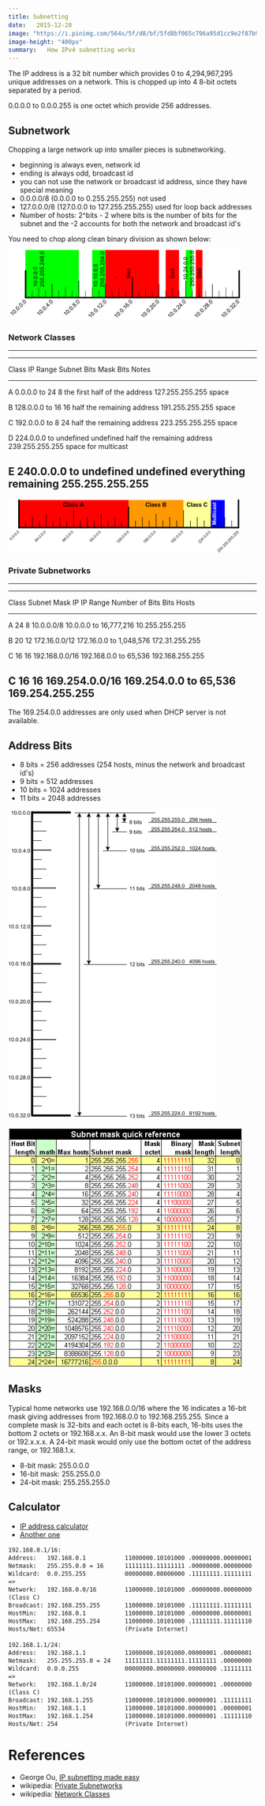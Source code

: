 ```yaml
---
title: Subnetting
date:   2015-12-28
image: "https://i.pinimg.com/564x/5f/d8/bf/5fd8bf065c796a95d1cc9e2f87b9d87a.jpg"
image-height: "400px"
summary:   How IPv4 subnetting works
---
```


The IP address is a 32 bit number which provides 0 to 4,294,967,295
unique addresses on a network. This is chopped up into 4 8-bit octets
separated by a period.

0.0.0.0 to 0.0.0.255 is one octet which provide 256 addresses.

## Subnetwork

Chopping a large network up into smaller pieces is subnetworking.

-   beginning is always even, network id
-   ending is always odd, broadcast id
-   you can not use the network or broadcast id address, since they have
    special meaning
-   0.0.0.0/8 (0.0.0.0 to 0.255.255.255) not used
-   127.0.0.0/8 (127.0.0.0 to 127.255.255.255) used for loop back
    addresses
-   Number of hosts: 2\^bits - 2 where bits is the number of bits for
    the subnet and the -2 accounts for both the network and broadcast
    id\'s

You need to chop along clean binary division as shown below:

![](subnetting_b.png)

### Network Classes
------------------------------------------------------------------------------------------------

  --------------------------------------------------------------------------------
  Class   IP Range           Subnet Bits Mask Bits   Notes
  ------- ------------------ ----------- ----------- -----------------------------
  A       0.0.0.0 to         24          8           the first half of the address
          127.255.255.255                            space

  B       128.0.0.0 to       16          16          half the remaining address
          191.255.255.255                            space

  C       192.0.0.0 to       8           24          half the remaining address
          223.255.255.255                            space

  D       224.0.0.0 to       undefined   undefined   half the remaining address
          239.255.255.255                            space for multicast

  E       240.0.0.0 to       undefined   undefined   everything remaining
          255.255.255.255                            
  --------------------------------------------------------------------------------

![](subnetting_h.png)

### Private Subnetworks
-------------------------------------------------------------------

  ------------------------------------------------------------------------------
  Class   Subnet    Mask     IP               IP Range              Number of
          Bits      Bits                                            Hosts
  ------- --------- -------- ---------------- --------------------- ------------
  A       24        8        10.0.0.0/8       10.0.0.0 to           16,777,216
                                              10.255.255.255        

  B       20        12       172.16.0.0/12    172.16.0.0 to         1,048,576
                                              172.31.255.255        

  C       16        16       192.168.0.0/16   192.168.0.0 to        65,536
                                              192.168.255.255       

  C       16        16       169.254.0.0/16   169.254.0.0 to        65,536
                                              169.254.255.255       
  ------------------------------------------------------------------------------

The 169.254.0.0 addresses are only used when DHCP server is not
available.

## Address Bits

-   8 bits = 256 addresses (254 hosts, minus the network and broadcast
    id\'s)
-   9 bits = 512 addresses
-   10 bits = 1024 addresses
-   11 bits = 2048 addresses

![](subnetting_a.png)

![](subnetting_c.png)

## Masks

Typical home networks use 192.168.0.0/16 where the 16 indicates a 16-bit
mask giving addresses from 192.168.0.0 to 192.168.255.255. Since a
complete mask is 32-bits and each octet is 8-bits each, 16-bits uses the
bottom 2 octets or 192.168.x.x. An 8-bit mask would use the lower 3
octets or 192.x.x.x. A 24-bit mask would only use the bottom octet of
the address range, or 192.168.1.x.

-   8-bit mask: 255.0.0.0
-   16-bit mask: 255.255.0.0
-   24-bit mask: 255.255.255.0

## Calculator

- [IP address calculator](http://www.subnet-calculator.com)
- [Another one](http://jodies.de/ipcalc?)

```
192.168.0.1/16:
Address:   192.168.0.1           11000000.10101000 .00000000.00000001
Netmask:   255.255.0.0 = 16      11111111.11111111 .00000000.00000000
Wildcard:  0.0.255.255           00000000.00000000 .11111111.11111111
=>
Network:   192.168.0.0/16        11000000.10101000 .00000000.00000000 (Class C)
Broadcast: 192.168.255.255       11000000.10101000 .11111111.11111111
HostMin:   192.168.0.1           11000000.10101000 .00000000.00000001
HostMax:   192.168.255.254       11000000.10101000 .11111111.11111110
Hosts/Net: 65534                 (Private Internet)

192.168.1.1/24:
Address:   192.168.1.1           11000000.10101000.00000001 .00000001
Netmask:   255.255.255.0 = 24    11111111.11111111.11111111 .00000000
Wildcard:  0.0.0.255             00000000.00000000.00000000 .11111111
=>
Network:   192.168.1.0/24        11000000.10101000.00000001 .00000000 (Class C)
Broadcast: 192.168.1.255         11000000.10101000.00000001 .11111111
HostMin:   192.168.1.1           11000000.10101000.00000001 .00000001
HostMax:   192.168.1.254         11000000.10101000.00000001 .11111110
Hosts/Net: 254                   (Private Internet)
```

# References

- George Ou, [IP subnetting made
easy](http://www.techrepublic.com/blog/data-center/ip-subnetting-made-easy-125343/)
- wikipedia: [Private Subnetworks](http://en.wikipedia.org/wiki/Private_network)
- wikipedia: [Network Classes](http://en.wikipedia.org/wiki/Classful_network#Introduction_of_address_classes)

